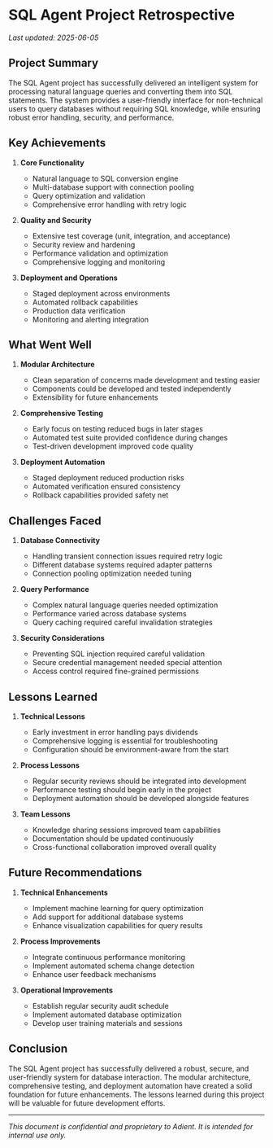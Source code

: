 # SQL Agent Project Retrospective

*Last updated: 2025-06-05*

## Project Summary

The SQL Agent project has successfully delivered an intelligent system for processing natural language queries and converting them into SQL statements. The system provides a user-friendly interface for non-technical users to query databases without requiring SQL knowledge, while ensuring robust error handling, security, and performance.

## Key Achievements

1. **Core Functionality**
   - Natural language to SQL conversion engine
   - Multi-database support with connection pooling
   - Query optimization and validation
   - Comprehensive error handling with retry logic

2. **Quality and Security**
   - Extensive test coverage (unit, integration, and acceptance)
   - Security review and hardening
   - Performance validation and optimization
   - Comprehensive logging and monitoring

3. **Deployment and Operations**
   - Staged deployment across environments
   - Automated rollback capabilities
   - Production data verification
   - Monitoring and alerting integration

## What Went Well

1. **Modular Architecture**
   - Clean separation of concerns made development and testing easier
   - Components could be developed and tested independently
   - Extensibility for future enhancements

2. **Comprehensive Testing**
   - Early focus on testing reduced bugs in later stages
   - Automated test suite provided confidence during changes
   - Test-driven development improved code quality

3. **Deployment Automation**
   - Staged deployment reduced production risks
   - Automated verification ensured consistency
   - Rollback capabilities provided safety net

## Challenges Faced

1. **Database Connectivity**
   - Handling transient connection issues required retry logic
   - Different database systems required adapter patterns
   - Connection pooling optimization needed tuning

2. **Query Performance**
   - Complex natural language queries needed optimization
   - Performance varied across database systems
   - Query caching required careful invalidation strategies

3. **Security Considerations**
   - Preventing SQL injection required careful validation
   - Secure credential management needed special attention
   - Access control required fine-grained permissions

## Lessons Learned

1. **Technical Lessons**
   - Early investment in error handling pays dividends
   - Comprehensive logging is essential for troubleshooting
   - Configuration should be environment-aware from the start

2. **Process Lessons**
   - Regular security reviews should be integrated into development
   - Performance testing should begin early in the project
   - Deployment automation should be developed alongside features

3. **Team Lessons**
   - Knowledge sharing sessions improved team capabilities
   - Documentation should be updated continuously
   - Cross-functional collaboration improved overall quality

## Future Recommendations

1. **Technical Enhancements**
   - Implement machine learning for query optimization
   - Add support for additional database systems
   - Enhance visualization capabilities for query results

2. **Process Improvements**
   - Integrate continuous performance monitoring
   - Implement automated schema change detection
   - Enhance user feedback mechanisms

3. **Operational Improvements**
   - Establish regular security audit schedule
   - Implement automated database optimization
   - Develop user training materials and sessions

## Conclusion

The SQL Agent project has successfully delivered a robust, secure, and user-friendly system for database interaction. The modular architecture, comprehensive testing, and deployment automation have created a solid foundation for future enhancements. The lessons learned during this project will be valuable for future development efforts.

---

*This document is confidential and proprietary to Adient. It is intended for internal use only.*
